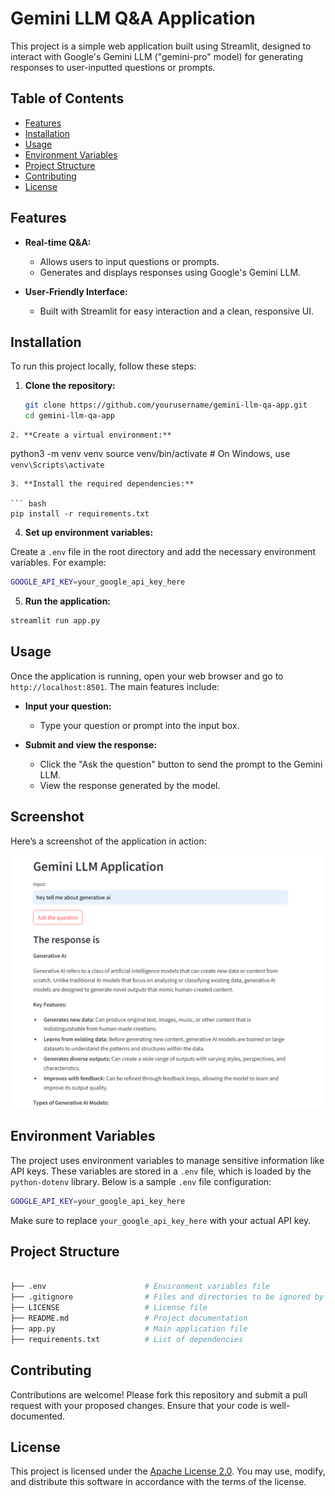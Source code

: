 # Gemini LLM Q&A Application

This project is a simple web application built using Streamlit, designed to interact with Google's Gemini LLM ("gemini-pro" model) for generating responses to user-inputted questions or prompts.

## Table of Contents

- [Features](#features)
- [Installation](#installation)
- [Usage](#usage)
- [Environment Variables](#environment-variables)
- [Project Structure](#project-structure)
- [Contributing](#contributing)
- [License](#license)

## Features

- **Real-time Q&A:**
  - Allows users to input questions or prompts.
  - Generates and displays responses using Google's Gemini LLM.
  
- **User-Friendly Interface:**
  - Built with Streamlit for easy interaction and a clean, responsive UI.

## Installation

To run this project locally, follow these steps:

1. **Clone the repository:**
   ```bash
   git clone https://github.com/yourusername/gemini-llm-qa-app.git
   cd gemini-llm-qa-app
```
2. **Create a virtual environment:**

```
python3 -m venv venv
source venv/bin/activate  # On Windows, use `venv\Scripts\activate`
```
3. **Install the required dependencies:**

``` bash
pip install -r requirements.txt
```
4. **Set up environment variables:**

Create a `.env` file in the root directory and add the necessary environment variables. For example:

``` bash 
GOOGLE_API_KEY=your_google_api_key_here
```

5. **Run the application:**
``` bash 
streamlit run app.py
```

## Usage

Once the application is running, open your web browser and go to `http://localhost:8501`. The main features include:

- **Input your question:**
  - Type your question or prompt into the input box.
  
- **Submit and view the response:**
  - Click the "Ask the question" button to send the prompt to the Gemini LLM.
  - View the response generated by the model.
 
## Screenshot

Here’s a screenshot of the application in action:

![Gemini LLM Application Screenshot](./Screenshot%202024-08-22%20162120.png)


## Environment Variables

The project uses environment variables to manage sensitive information like API keys. These variables are stored in a `.env` file, which is loaded by the `python-dotenv` library. Below is a sample `.env` file configuration:
``` bash
GOOGLE_API_KEY=your_google_api_key_here

```

Make sure to replace `your_google_api_key_here` with your actual API key.

## Project Structure

``` bash 

├── .env                      # Environment variables file
├── .gitignore                # Files and directories to be ignored by Git
├── LICENSE                   # License file
├── README.md                 # Project documentation
├── app.py                    # Main application file
├── requirements.txt          # List of dependencies
```



## Contributing 

Contributions are welcome! Please fork this repository and submit a pull request with your proposed changes. Ensure that your code  is well-documented.

## License

This project is licensed under the [Apache License 2.0](./LICENSE). You may use, modify, and distribute this software in accordance with the terms of the license.







